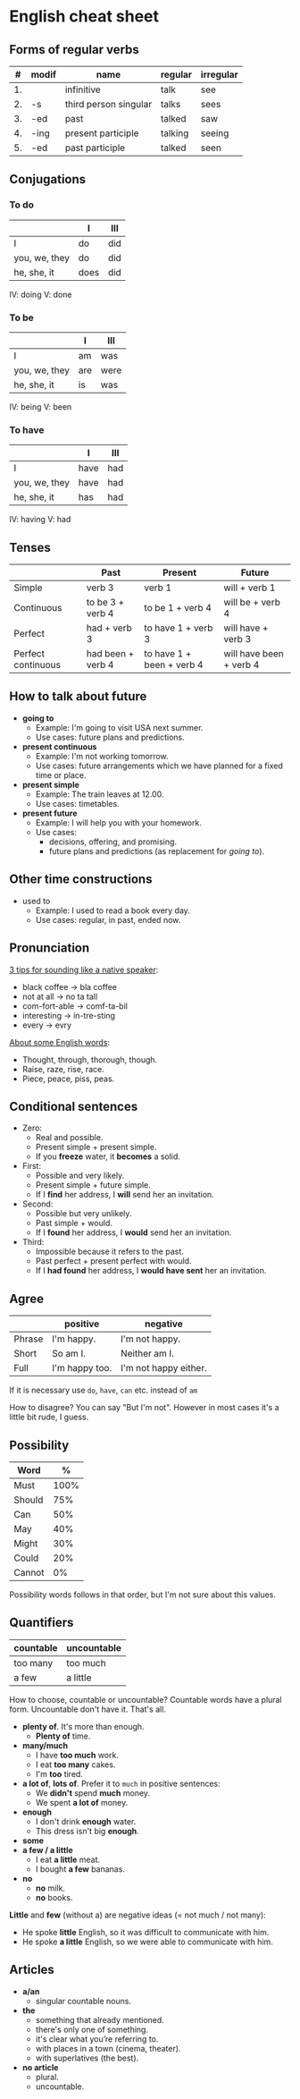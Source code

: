 # English cheat sheet

## Forms of regular verbs

|# |modif |name                 |regular  |irregular  |
|--|------|---------------------|---------|-----------|
|1.|      |infinitive           | talk    |see        |
|2.| -s   |third person singular| talks   |sees       |
|3.| -ed  |past                 | talked  |saw        |
|4.| -ing |present participle   | talking |seeing     |
|5.| -ed  |past participle      | talked  |seen       |

## Conjugations

### To do

|             |I    |III  |
|-------------|-----|-----|
|I            |do   |did  |
|you, we, they|do   |did  |
|he, she, it  |does |did  |

IV:   doing
V:    done

### To be

|             |I    |III  |
|-------------|-----|-----|
|I            |am   |was  |
|you, we, they|are  |were |
|he, she, it  |is   |was  |

IV:   being
V:    been

### To have

|             |I    |III  |
|-------------|-----|-----|
|I            |have |had  |
|you, we, they|have |had  |
|he, she, it  |has  |had  |

IV:   having
V:    had

## Tenses

|                   |Past             |Present                  |Future                 |
|-------------------|-----------------|-------------------------|-----------------------|
|Simple             |verb 3           |verb 1                   |will + verb 1          |
|Continuous         |to be 3 + verb 4 |to be 1 + verb 4         |will be + verb 4       |
|Perfect            |had + verb 3     |to have 1 + verb 3       |will have + verb 3     |
|Perfect continuous |had been + verb 4|to have 1 + been + verb 4|will have been + verb 4|


## How to talk about future

* **going to**
    * Example: I'm going to visit USA next summer.
    * Use cases: future plans and predictions.
* **present continuous**
    * Example: I'm not working tomorrow.
    * Use cases: future arrangements which we have planned for a fixed time or place.
* **present simple**
    * Example: The train leaves at 12.00.
    * Use cases: timetables.
* **present future**
    * Example: I will help you with your homework.
    * Use cases:
        * decisions, offering, and promising.
        * future plans and predictions (as replacement for *going to*).


## Other time constructions

* used to
    * Example: I used to read a book every day.
    * Use cases: regular, in past, ended now.


## Pronunciation

[3 tips for sounding like a native speaker](https://www.youtube.com/watch?v=ChZJ1Q3GSuI):

* black coffee -> bla coffee
* not at all -> no ta tall
* com-fort-able -> comf-ta-bil
* interesting -> in-tre-sting
* every -> evry

[About some English words](https://www.youtube.com/watch?v=JeHQ4_HtRRY):

* Thought, through, thorough, though.
* Raise, raze, rise, race.
* Piece, peace, piss, peas.


## Conditional sentences

* Zero:
  * Real and possible.
  * Present simple + present simple.
  * If you **freeze** water, it **becomes** a solid.
* First:
  * Possible and very likely.
  * Present simple + future simple.
  * If I **find** her address, I **will** send her an invitation.
* Second:
  * Possible but very unlikely.
  * Past simple + would.
  * If I **found** her address, I **would** send her an invitation.
* Third:
  * Impossible because it refers to the past.
  * Past perfect + present perfect with would.
  * If I **had found** her address, I **would have sent** her an invitation.


## Agree

|         | positive          | negative              |
|---------|-------------------|-----------------------|
| Phrase  | I'm happy.        | I'm not happy.        |
| Short   | So am I.          | Neither am I.         |
| Full    | I'm happy too.    | I'm not happy either. |

If it is necessary use `do`, `have`, `can` etc. instead of `am`

How to disagree? You can say "But I'm not". However in most cases it's a little bit rude, I guess.


## Possibility

| Word    | %     |
|---------|-------|
| Must    | 100%  |
| Should  | 75%   |
| Can     | 50%   |
| May     | 40%   |
| Might   | 30%   |
| Could   | 20%   |
| Cannot  | 0%    |

Possibility words follows in that order, but I'm not sure about this values.


## Quantifiers

| countable   | uncountable |
|-------------|-------------|
| too many    | too much    |
| a few       | a little    |

How to choose, countable or uncountable? Countable words have a plural form. Uncountable don't have it. That's all.

* **plenty of**. It's more than enough.
  * **Plenty of** time.
* **many/much**
  * I have **too much** work.
  * I eat **too many** cakes.
  * I'm **too** tired.
* **a lot of**, **lots of**. Prefer it to `much` in positive sentences:
  * We **didn't** spend **much** money.
  * We spent **a lot of** money.
* **enough**
  * I don't drink **enough** water.
  * This dress isn't big **enough**.
* **some**
* **a few / a little**
  * I eat **a little** meat.
  * I bought **a few** bananas.
* **no**
  * **no** milk.
  * **no** books.


**Little** and **few** (without a) are negative ideas (= not much / not many):
  * He spoke **little** English, so it was difficult to communicate with him.
  * He spoke **a little** English, so we were able to communicate with him.


## Articles

* **a/an**
  * singular countable nouns.
* **the**
  * something that already mentioned.
  * there's only one of something.
  * it's clear what you’re referring to.
  * with places in a town (cinema, theater).
  * with superlatives (the best).
* **no article**
  * plural.
  * uncountable.
